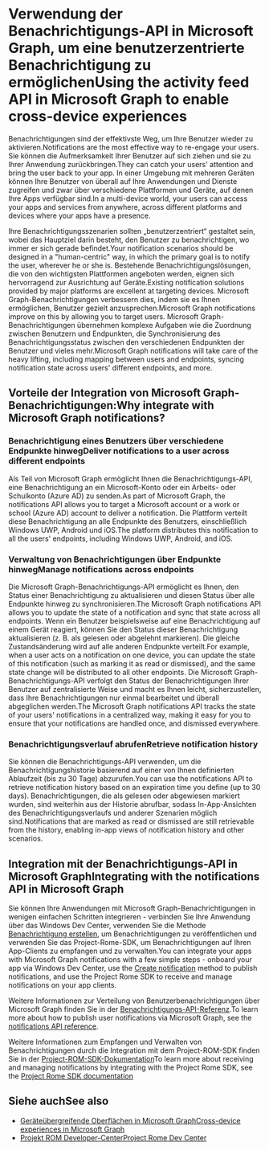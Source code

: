 # <a name="using-the-notifications-api-in-microsoft-graph-to-enable-human-centric-notification-experiences"></a><span data-ttu-id="e1405-101">Verwendung der Benachrichtigungs-API in Microsoft Graph, um eine benutzerzentrierte Benachrichtigung zu ermöglichen</span><span class="sxs-lookup"><span data-stu-id="e1405-101">Using the activity feed API in Microsoft Graph to enable cross-device experiences</span></span> 

<span data-ttu-id="e1405-102">Benachrichtigungen sind der effektivste Weg, um Ihre Benutzer wieder zu aktivieren.</span><span class="sxs-lookup"><span data-stu-id="e1405-102">Notifications are the most effective way to re-engage your users.</span></span> <span data-ttu-id="e1405-103">Sie können die Aufmerksamkeit Ihrer Benutzer auf sich ziehen und sie zu Ihrer Anwendung zurückbringen.</span><span class="sxs-lookup"><span data-stu-id="e1405-103">They can catch your users' attention and bring the user back to your app.</span></span> <span data-ttu-id="e1405-104">In einer Umgebung mit mehreren Geräten können Ihre Benutzer von überall auf Ihre Anwendungen und Dienste zugreifen und zwar über verschiedene Plattformen und Geräte, auf denen Ihre Apps verfügbar sind.</span><span class="sxs-lookup"><span data-stu-id="e1405-104">In a multi-device world, your users can access your apps and services from anywhere, across different platforms and devices where your apps have a presence.</span></span> 

<span data-ttu-id="e1405-105">Ihre Benachrichtigungsszenarien sollten „benutzerzentriert“ gestaltet sein, wobei das Hauptziel darin besteht, den Benutzer zu benachrichtigen, wo immer er sich gerade befindet.</span><span class="sxs-lookup"><span data-stu-id="e1405-105">Your notification scenarios should be designed in a "human-centric" way, in which the primary goal is to notify the user, wherever he or she is.</span></span> <span data-ttu-id="e1405-106">Bestehende Benachrichtigungslösungen, die von den wichtigsten Plattformen angeboten werden, eignen sich hervorragend zur Ausrichtung auf Geräte.</span><span class="sxs-lookup"><span data-stu-id="e1405-106">Existing notification solutions provided by major platforms are excellent at targeting devices.</span></span> <span data-ttu-id="e1405-107">Microsoft Graph-Benachrichtigungen verbessern dies, indem sie es Ihnen ermöglichen, Benutzer gezielt anzusprechen.</span><span class="sxs-lookup"><span data-stu-id="e1405-107">Microsoft Graph notifications  improve on this by allowing you to target users.</span></span> <span data-ttu-id="e1405-108">Microsoft Graph-Benachrichtigungen übernehmen komplexe Aufgaben wie die Zuordnung zwischen Benutzern und Endpunkten, die Synchronisierung des Benachrichtigungsstatus zwischen den verschiedenen Endpunkten der Benutzer und vieles mehr.</span><span class="sxs-lookup"><span data-stu-id="e1405-108">Microsoft Graph notifications will take care of the heavy lifting, including mapping between users and endpoints, syncing notification state across users' different endpoints, and more.</span></span> 

## <a name="why-integrate-with-microsoft-graph-notifications"></a><span data-ttu-id="e1405-109">Vorteile der Integration von Microsoft Graph-Benachrichtigungen:</span><span class="sxs-lookup"><span data-stu-id="e1405-109">Why integrate with Microsoft Graph notifications?</span></span>
### <a name="deliver-notifications-to-a-user-across-different-endpoints"></a><span data-ttu-id="e1405-110">Benachrichtigung eines Benutzers über verschiedene Endpunkte hinweg</span><span class="sxs-lookup"><span data-stu-id="e1405-110">Deliver notifications to a user across different endpoints</span></span>
<span data-ttu-id="e1405-111">Als Teil von Microsoft Graph ermöglicht Ihnen die Benachrichtigungs-API, eine Benachrichtigung an ein Microsoft-Konto oder ein Arbeits- oder Schulkonto (Azure AD) zu senden.</span><span class="sxs-lookup"><span data-stu-id="e1405-111">As part of Microsoft Graph, the notifications API allows you to target a Microsoft account or a work or school (Azure AD) account to deliver a notification.</span></span> <span data-ttu-id="e1405-112">Die Plattform verteilt diese Benachrichtigung an alle Endpunkte des Benutzers, einschließlich Windows UWP, Android und iOS.</span><span class="sxs-lookup"><span data-stu-id="e1405-112">The platform distributes this notification to all the users' endpoints, including Windows UWP, Android, and iOS.</span></span> 

### <a name="manage-notifications-across-endpoints"></a><span data-ttu-id="e1405-113">Verwaltung von Benachrichtigungen über Endpunkte hinweg</span><span class="sxs-lookup"><span data-stu-id="e1405-113">Manage notifications across endpoints</span></span>
<span data-ttu-id="e1405-114">Die Microsoft Graph-Benachrichtigungs-API ermöglicht es Ihnen, den Status einer Benachrichtigung zu aktualisieren und diesen Status über alle Endpunkte hinweg zu synchronisieren.</span><span class="sxs-lookup"><span data-stu-id="e1405-114">The Microsoft Graph notifications API allows you to update the state of a notification and sync that state across all endpoints.</span></span> <span data-ttu-id="e1405-115">Wenn ein Benutzer beispielsweise auf eine Benachrichtigung auf einem Gerät reagiert, können Sie den Status dieser Benachrichtigung aktualisieren (z. B. als gelesen oder abgelehnt markieren). Die gleiche Zustandsänderung wird auf alle anderen Endpunkte verteilt.</span><span class="sxs-lookup"><span data-stu-id="e1405-115">For example, when a user acts on a notification on one device, you can update the state of this notification (such as marking it as read or dismissed), and the same state change will be distributed to all other endpoints.</span></span> <span data-ttu-id="e1405-116">Die Microsoft Graph-Benachrichtigungs-API verfolgt den Status der Benachrichtigungen Ihrer Benutzer auf zentralisierte Weise und macht es Ihnen leicht, sicherzustellen, dass Ihre Benachrichtigungen nur einmal bearbeitet und überall abgeglichen werden.</span><span class="sxs-lookup"><span data-stu-id="e1405-116">The Microsoft Graph notifications API tracks the state of your users' notifications in a centralized way, making it easy for you to ensure that your notifications are handled once, and dismissed everywhere.</span></span>

### <a name="retrieve-notification-history"></a><span data-ttu-id="e1405-117">Benachrichtigungsverlauf abrufen</span><span class="sxs-lookup"><span data-stu-id="e1405-117">Retrieve notification history</span></span>
<span data-ttu-id="e1405-118">Sie können die Benachrichtigungs-API verwenden, um die Benachrichtigungshistorie basierend auf einer von Ihnen definierten Ablaufzeit (bis zu 30 Tage) abzurufen.</span><span class="sxs-lookup"><span data-stu-id="e1405-118">You can use the notifications API to retrieve notification history based on an expiration time you define (up to 30 days).</span></span> <span data-ttu-id="e1405-119">Benachrichtigungen, die als gelesen oder abgewiesen markiert wurden, sind weiterhin aus der Historie abrufbar, sodass In-App-Ansichten des Benachrichtigungsverlaufs und anderer Szenarien möglich sind.</span><span class="sxs-lookup"><span data-stu-id="e1405-119">Notifications that are marked as read or dismissed are still retrievable from the history, enabling in-app views of notification history and other  scenarios.</span></span> 

## <a name="integrating-with-the-notifications-api-in-microsoft-graph"></a><span data-ttu-id="e1405-120">Integration mit der Benachrichtigungs-API in Microsoft Graph</span><span class="sxs-lookup"><span data-stu-id="e1405-120">Integrating with the notifications API in Microsoft Graph</span></span>

<span data-ttu-id="e1405-121">Sie können Ihre Anwendungen mit Microsoft Graph-Benachrichtigungen in wenigen einfachen Schritten integrieren - verbinden Sie Ihre Anwendung über das Windows Dev Center, verwenden Sie die Methode [Benachrichtigung erstellen](../api-reference/beta/api/projectrome_notification_post.md), um Benachrichtigungen zu veröffentlichen und verwenden Sie das Project-Rome-SDK, um Benachrichtigungen auf Ihren App-Clients zu empfangen und zu verwalten.</span><span class="sxs-lookup"><span data-stu-id="e1405-121">You can integrate your apps with Microsoft Graph notifications with a few simple steps - onboard your app via Windows Dev Center, use the [Create notification](../api-reference/beta/api/projectrome_notification_post.md) method to publish notifications, and use the Project Rome SDK to receive and manage notifications on your app clients.</span></span>  

<span data-ttu-id="e1405-122">Weitere Informationen zur Verteilung von Benutzerbenachrichtigungen über Microsoft Graph finden Sie in der [Benachrichtigungs-API-Referenz](../api-reference/beta/resources/notifications-api-overview.md).</span><span class="sxs-lookup"><span data-stu-id="e1405-122">To learn more about how to publish user notifications via Microsoft Graph, see the [notifications API reference](../api-reference/beta/resources/notifications-api-overview.md).</span></span>
 
<span data-ttu-id="e1405-123">Weitere Informationen zum Empfangen und Verwalten von Benachrichtigungen durch die Integration mit dem Project-ROM-SDK finden Sie in der [Project-ROM-SDK-Dokumentation](https://docs.microsoft.com/en-us/windows/project-rome/)</span><span class="sxs-lookup"><span data-stu-id="e1405-123">To learn more about receiving and managing notifications by integrating with the Project Rome SDK, see the [Project Rome SDK documentation](https://docs.microsoft.com/en-us/windows/project-rome/)</span></span> 

## <a name="see-also"></a><span data-ttu-id="e1405-124">Siehe auch</span><span class="sxs-lookup"><span data-stu-id="e1405-124">See also</span></span>

- [<span data-ttu-id="e1405-125">Geräteübergreifende Oberflächen in Microsoft Graph</span><span class="sxs-lookup"><span data-stu-id="e1405-125">Cross-device experiences in Microsoft Graph</span></span>](cross-device-concept-overview.md)
- [<span data-ttu-id="e1405-126">Projekt ROM Developer-Center</span><span class="sxs-lookup"><span data-stu-id="e1405-126">Project Rome Dev Center</span></span>](http://aka.ms/projectrome)
